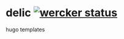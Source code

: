 # delic [![wercker status](https://app.wercker.com/status/0b5afb6ddd4fec0854910835b9280c18/s/master "wercker status")](https://app.wercker.com/project/bykey/0b5afb6ddd4fec0854910835b9280c18)

hugo templates
